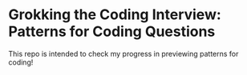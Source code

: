 # Grokking the Coding Interview: Patterns for Coding Questions

This repo is intended to check my progress in previewing patterns for coding!
